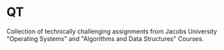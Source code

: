 # QT

Collection of technically challenging assignments from Jacobs University "Operating Systems" and "Algorithms and Data Structures" Courses.
